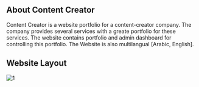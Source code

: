 
## About Content Creator

Content Creator is a website portfolio for a content-creator company.
The company provides several services with a greate portfolio for these services.
The website contains portfolio and admin dashboard for controlling this portfolio.
The Website is also multilangual [Arabic, English].

## Website Layout


![1](https://github.com/Abdogoda/content-creator/assets/90099230/8cd2a8d4-9305-462b-a796-24f879c6d82d)
